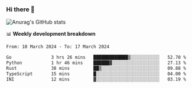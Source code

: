 ### Hi there 👋
![Anurag's GitHub stats](https://github-readme-stats.vercel.app/api?username=jami1024&show_icons=true&theme=radical)

📊 **Weekly development breakdown**
<!--START_SECTION:waka-->

```txt
From: 10 March 2024 - To: 17 March 2024

Go               3 hrs 26 mins   █████████████▒░░░░░░░░░░░   52.70 %
Python           1 hr 46 mins    ██████▓░░░░░░░░░░░░░░░░░░   27.13 %
Rust             38 mins         ██▒░░░░░░░░░░░░░░░░░░░░░░   09.88 %
TypeScript       15 mins         █░░░░░░░░░░░░░░░░░░░░░░░░   04.00 %
INI              12 mins         ▓░░░░░░░░░░░░░░░░░░░░░░░░   03.19 %
```

<!--END_SECTION:waka-->
<!--
**jami1024/jami1024** is a ✨ _special_ ✨ repository because its `README.md` (this file) appears on your GitHub profile.

Here are some ideas to get you started:

- 🔭 I’m currently working on ...
- 🌱 I’m currently learning ...
- 👯 I’m looking to collaborate on ...
- 🤔 I’m looking for help with ...
- 💬 Ask me about ...
- 📫 How to reach me: ...
- 😄 Pronouns: ...
- ⚡ Fun fact: ...
-->
